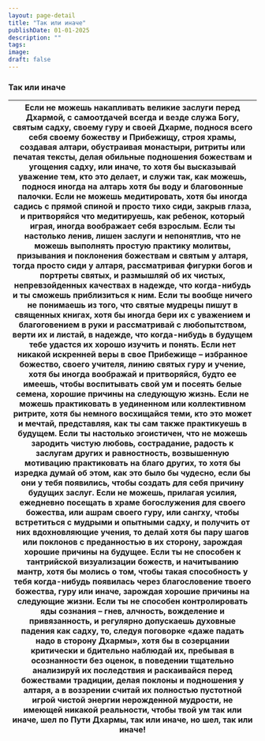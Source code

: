 ```yaml
---
layout: page-detail
title: "Так или иначе"
publishDate: 01-01-2025
description: ""
tags:
image:
draft: false
---
```


### Так или иначе

| Если не можешь накапливать великие заслуги перед Дхармой,  с самоотдачей всегда и везде служа Богу, святым садху,  своему гуру и своей Дхарме, поднося всего себя своему божеству и Прибежищу,  строя храмы, создавая алтари,  обустраивая монастыри, ритриты или печатая тексты, делая обильные подношения божествам и угощения садху,  или иначе, то хотя бы высказывай уважение тем, кто это делает,  и служи так, как можешь,  поднося иногда на алтарь хотя бы воду  и благовонные палочки. Если не можешь медитировать,  хотя бы иногда садись с прямой спиной и просто тихо сиди,  закрыв глаза, и притворяйся что медитируешь,  как ребенок, который играя,  иногда воображает себя взрослым. Если ты настолько ленив, лишен заслуги и непонятлив,  что не можешь выполнять простую практику молитвы,  призывания и поклонения божествам и святым у алтаря, тогда просто сиди у алтаря,  рассматривая фигурки богов и портреты святых,  и размышляй об их чистых, непревзойденных качествах в надежде, что когда-нибудь и ты сможешь приблизиться к ним. Если ты вообще ничего не понимаешь из того,  что святые мудрецы пишут в священных книгах,  хотя бы иногда бери их с уважением и благоговением в руки и рассматривай с любопытством, верти их и листай,  в надежде, что когда-нибудь в будущем  тебе удастся их хорошо изучить и понять. Если нет никакой искренней веры в свое Прибежище –  избранное божество, своего учителя, линию святых гуру и учение, хотя бы иногда воображай и притворяйся, будто ее имеешь,  чтобы воспитывать свой ум и посеять белые семена,  хорошие причины на следующую жизнь. Если не можешь практиковать в уединенном  или коллективном ритрите, хотя бы немного восхищайся теми, кто это может  и мечтай, представляя,  как ты сам также практикуешь в будущем. Если ты настолько эгоистичен,  что не можешь зародить чистую любовь, сострадание,  радость к заслугам других и равностность,  возвышенную мотивацию практиковать на благо других, то хотя бы изредка думай об этом,  как это было бы чудесно,  если бы они у тебя появились,  чтобы создать для себя причину будущих заслуг. Если не можешь, прилагая усилия,  ежедневно посещать в храме богослужения для своего божества,  или ашрам своего гуру, или сангху, чтобы встретиться с мудрыми и опытными садху,  и получить от них вдохновляющие учения, то делай хотя бы пару шагов или поклонов  с преданностью в их сторону,  зарождая хорошие причины на будущее. Если ты не способен к тантрийской визуализации божеств,  и начитыванию мантр,  хотя бы молись о том, чтобы такая способность у тебя когда-нибудь появилась  через благословение твоего божества, гуру или иначе,  зарождая хорошие причины на следующие жизни. Если ты не способен контролировать яды сознания –  гнев, алчность, вожделение и привязанность,  и регулярно допускаешь духовные падения как садху, то, следуя поговорке «даже падать надо в сторону Дхармы»,  хотя бы в созерцании критически и бдительно наблюдай их,  пребывая в осознанности без оценок, в поведении тщательно анализируй их последствия  и раскаивайся перед божествами традиции,  делая поклоны и подношения у алтаря, а в воззрении считай их полностью пустотной игрой  чистой энергии нерожденной мудрости,  не имеющей никакой реальности, чтобы твой ум так или иначе, шел по Пути Дхармы,  так или иначе, но шел,  так или иначе! |
| ----------------------------------------------------------------------------------------------------------------------------------------------------------------------------------------------------------------------------------------------------------------------------------------------------------------------------------------------------------------------------------------------------------------------------------------------------------------------------------------------------------------------------------------------------------------------------------------------------------------------------------------------------------------------------------------------------------------------------------------------------------------------------------------------------------------------------------------------------------------------------------------------------------------------------------------------------------------------------------------------------------------------------------------------------------------------------------------------------------------------------------------------------------------------------------------------------------------------------------------------------------------------------------------------------------------------------------------------------------------------------------------------------------------------------------------------------------------------------------------------------------------------------------------------------------------------------------------------------------------------------------------------------------------------------------------------------------------------------------------------------------------------------------------------------------------------------------------------------------------------------------------------------------------------------------------------------------------------------------------------------------------------------------------------------------------------------------------------------------------------------------------------------------------------------------------------------------------------------------------------------------------------------------------------------------------------------------------------------------------------------------------------------------------------------------------------------------------------------------------------------------------------------------------------------------------------------------------------------------------------------------------------------------------------------------------------------------------------------------------------------------------------------------------------------------------------------------------------------------------------------------------------------------------------------------------------------------------------------------------------------------------------------------------------------------------------------------------------------------------------------------------------------------------------------------------------------------------------------------------------------------------------------------------------------------------------------------------------------------------------------------------------------------------- |
  
  
